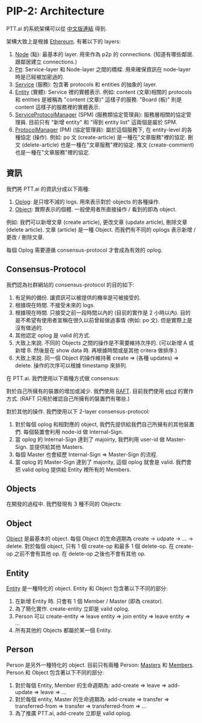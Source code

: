 PIP-2: Architecture
==========

PTT.ai 的系統架構可以從 [中文版連結](https://docs.google.com/presentation/d/1X6fGAElPtvsMK8Fys8VwSj9UPfNRkRRHDE0lQcUyK4Y/edit#slide=id.p) 得到.

架構大致上是根據 [Ethereum](https://github.com/ethereum/go-ethereum). 有著以下的 layers:

1. [Node](https://github.com/ailabstw/go-pttai/blob/master/node/node.go) (點): 最基本的 layer. 用來作為 p2p 的 connections. (知道有哪些鄰居. 跟鄰居建立 connections.)
2. [Ptt](https://github.com/ailabstw/go-pttai/blob/master/service/ptt.go): Service-layer 和 Node-layer 之間的橋樑. 用來確保資訊在 node-layer 時是已經被加密過的.
3. [Service](https://github.com/ailabstw/go-pttai/blob/master/service/service.go) (服務): 包含著 protocols 和 entities 的抽象的 layer.
4. [Entity](https://github.com/ailabstw/go-pttai/blob/master/service/entity.go) (實體): Service 裡的實體表示. 例如: content (文章)相關的 protocols 和 entities 是被稱為 "content (文章)" 這樣子的服務. "Board (板)" 則是 content 這樣子的服務裡的實體表示.
5. [ServiceProtocolManager](https://github.com/ailabstw/go-pttai/blob/master/service/service_protocol_manager.go) (SPM) (服務類協定管理員): 服務層相關的協定管理員. 目前只有 "新增 entity" 和 "得到 entity list" 這兩個是屬於 SPM.
6. [ProtocolManager](https://github.com/ailabstw/go-pttai/blob/master/service/protocol_manager.go) (PM) (協定管理員): 屬於這個服務下, 在 entity-level 的各種協定 (操作). 例如: po 文 (create-article) 是一種在"文章服務"裡的協定. 刪文 (delete-article) 也是一種在"文章服務"裡的協定. 推文 (create-comment) 也是一種在"文章服務"裡的協定.

資訊
-----

我們將 PTT.ai 的資訊分成以下兩種:

1. [Oplog](https://github.com/ailabstw/go-pttai/blob/master/service/oplog.go): 是只增不減的 logs. 用來表示對於 objects 的各種操作.
2. [Object](https://github.com/ailabstw/go-pttai/blob/master/service/object.go): 實際表示的個體. 一般使用者所直接操作 / 看到的即為 object.

例如: 我們可以新增文章 (create article), 更改文章 (update article), 刪除文章 (delete article).
文章 (article) 是一種 Object. 而我們有不同的 oplogs 表示新增 / 更改 / 刪除文章.

每個 Oplog 需要遵循 consensus-protocol 才會成為有效的 oplog.

Consensus-Protocol
-----

我們認為社群網站的 consensus-protocol 的目的如下:

1. 有足夠的備份. 讓資訊可以被提供的機率是可被接受的.
2. 根據現在時間. 不接受未來的 logs.
3. 根據現在時間. 只接受之前一段時間以內的 (目前的實作是 2 小時以內). 目的是不希望有使用者宣稱在很久以前曾經做過事情 (例如: po 文). 但是實際上是沒有做過的.
4. 其他認定 oplog 是 valid 的方式.
5. 大致上來說. 不同的 Objects 之間的操作是不需要維持次序的. (可以新增 A 或新增 B. 然後是在 show data 時. 再根據時間或是其他 critera 做排序.)
6. 大致上來說. 同一個 Object 的操作維持著 create => (各種 updates) => delete. 操作的次序可以根據 timestamp 來排列.

在 PTT.ai. 我們使用以下兩種方式做 consensus:

對於自己所擁有的裝置的增加或減少. 我們使用 [RAFT](https://raft.github.io/). 目前我們使用 [etcd](https://github.com/etcd-io/etcd/tree/master/raft) 的實作方式. (RAFT 只用於確認自己所擁有的裝置們有哪些.)

對於其他的操作. 我們使用以下 2-layer consensus-protocol:

1. 對於每個 oplog 和相對應的 object, 我們先提供給我們自己所擁有的其他裝置們. 每個裝置會利用 node-id 做 Internal-Sign.
2. 當 oplog 的 Internal-Sign 達到了 majoirty, 我們利用 user-id 做 Master-Sign. 並提供給其他 Masters.
3. 每個 Master 也會經歷 Internal-Sign => Master-Sign 的流程.
4. 當 oplog 的 Master-Sign 達到了 majority, 這個 oplog 就會是 valid. 我們會把 valid oplog 提供給 Entity 裡所有的 Members.

Objects
-----

在開發的過程中. 我們發現有 3 種不同的 Objects:

Object
-----

[Object](https://github.com/ailabstw/go-pttai/blob/master/service/object.go) 是最基本的 object. 每個 Object 的生命週期為 create -> udpate -> ... -> delete.
對於每個 object, 只有 1 個 create-op 和最多 1 個 delete-op. 在 create-op 之前不會有其他 op. 在 delete-op 之後也不會有其他 op.

Entity
-----

[Entity](https://github.com/ailabstw/go-pttai/blob/master/service/entity.go) 是一種特化的 object. Entity 和 Object 包含著以下不同的部分:

1. 在新增 Entity 時. 只會有 1 個 Member / Master (即為 creator).
2. 為了簡化實作. create-entity 立即是 valid oplog.
3. Person 可以 create-entity => leave entity => join entity => leave entity => ...
4. 所有其他的 Objects 都屬於某一個 Entity.

Person
-----

Person 是另外一種特化的 object. 目前只有兩種 Person: [Masters](https://github.com/ailabstw/go-pttai/blob/master/service/master.go) 和 [Members](https://github.com/ailabstw/go-pttai/blob/master/service/member.go). Person 和 Object 包含著以下不同的部分:

1. 對於每個 Entity, Member 的生命週期為: add-create => leave => add-update => leave => ...
2. 對於每個 entity, Master 的生命週期為: add-create => transfer => transferred-from => transfer => transferred-from => ...
3. 為了推廣 PTT.ai, add-create 立即是 valid oplog.
